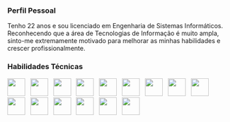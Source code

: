 ### Perfil Pessoal

Tenho 22 anos e sou licenciado em Engenharia de Sistemas Informáticos. Reconhecendo que a área de Tecnologias de Informação é muito ampla, sinto-me extremamente motivado para melhorar as minhas habilidades e crescer profissionalmente.

### Habilidades Técnicas

<img src="https://cdn.jsdelivr.net/gh/devicons/devicon/icons/csharp/csharp-original.svg" width="40" height="40" /> &nbsp;
<img src="https://cdn.jsdelivr.net/gh/devicons/devicon/icons/swift/swift-original.svg" width="40" height="40" /> &nbsp;
<img src="https://cdn.jsdelivr.net/gh/devicons/devicon/icons/kotlin/kotlin-original.svg" width="40" height="40" /> &nbsp;
<img src="https://cdn.jsdelivr.net/gh/devicons/devicon/icons/angularjs/angularjs-original.svg" width="40" height="40" /> &nbsp;
<img src="https://cdn.jsdelivr.net/gh/devicons/devicon/icons/javascript/javascript-original.svg" width="40" height="40" /> &nbsp;
<img src="https://cdn.jsdelivr.net/gh/devicons/devicon/icons/html5/html5-original.svg" width="40" height="40" /> &nbsp;
<img src="https://cdn.jsdelivr.net/gh/devicons/devicon/icons/css3/css3-original.svg" width="40" height="40" /> &nbsp;
<img src="https://cdn.jsdelivr.net/gh/devicons/devicon/icons/bootstrap/bootstrap-original.svg" width="40" height="40" /> &nbsp;
<img src="https://cdn.jsdelivr.net/gh/devicons/devicon/icons/c/c-original.svg" width="40" height="40" /> &nbsp;
<img src="https://cdn.jsdelivr.net/gh/devicons/devicon/icons/python/python-original.svg" width="40" height="40" /> &nbsp;
<img src="https://cdn.jsdelivr.net/gh/devicons/devicon/icons/docker/docker-original.svg" width="40" height="40" /> &nbsp;
<img src="https://cdn.jsdelivr.net/gh/devicons/devicon/icons/bash/bash-original.svg" width="40" height="40" /> &nbsp;
<img src="https://cdn.jsdelivr.net/gh/devicons/devicon/icons/mysql/mysql-original.svg" width="40" height="40" /> &nbsp;
<img src="https://cdn.jsdelivr.net/gh/devicons/devicon/icons/firebase/firebase-plain.svg" width="40" height="40" /> &nbsp;
<img src="https://cdn.jsdelivr.net/gh/devicons/devicon/icons/git/git-original.svg" width="40" height="40" /> &nbsp;

